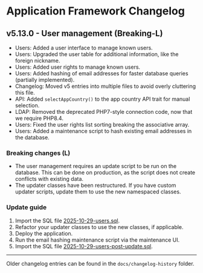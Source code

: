 # Application Framework Changelog

## v5.13.0 - User management (Breaking-L)
- Users: Added a user interface to manage known users.
- Users: Upgraded the user table for additional information, like the foreign nickname.
- Users: Added user rights to manage known users.
- Users: Added hashing of email addresses for faster database queries (partially implemented).
- Changelog: Moved v5 entries into multiple files to avoid overly cluttering this file.
- API: Added `selectAppCountry()` to the app country API trait for manual selection.
- LDAP: Removed the deprecated PHP7-style connection code, now that we require PHP8.4.
- Users: Fixed the user rights list sorting breaking the associative array.
- Users: Added a maintenance script to hash existing email addresses in the database.

### Breaking changes (L)

- The user management requires an update script to be run on the database. 
  This can be done on production, as the script does not create conflicts with 
  existing data.
- The updater classes have been restructured. If you have custom updater scripts, 
  update them to use the new namespaced classes.

### Update guide

1. Import the SQL file [2025-10-29-users.sql](/docs/sql/2025-10-29-users.sql).
2. Refactor your updater classes to use the new classes, if applicable.
3. Deploy the application.
4. Run the email hashing maintenance script via the maintenance UI. 
5. Import the SQL file [2025-10-29-users-post-update.sql](/docs/sql/2025-10-29-users-post-update.sql).

---
Older changelog entries can be found in the `docs/changelog-history` folder.
